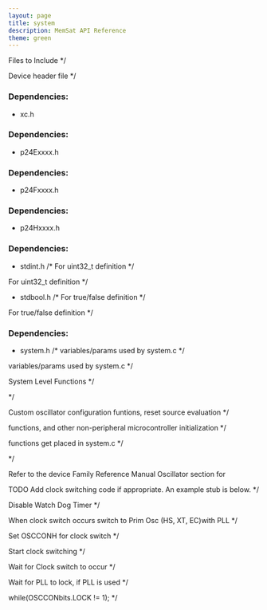 ```yaml
---
layout: page
title: system
description: MemSat API Reference
theme: green
---
```






Files to Include                                                           */




Device header file */

### Dependencies:

* xc.h
  
### Dependencies:

* p24Exxxx.h
  
### Dependencies:

* p24Fxxxx.h
  
### Dependencies:

* p24Hxxxx.h
  
### Dependencies:

* stdint.h          /* For uint32_t definition */
  

For uint32\_t definition */
* stdbool.h         /* For true/false definition */
  

For true/false definition */

### Dependencies:

* system.h          /* variables/params used by system.c */
  

variables/params used by system.c */




System Level Functions                                                     */


*/


Custom oscillator configuration funtions, reset source evaluation          */


functions, and other non-peripheral microcontroller initialization         */


functions get placed in system.c                                           */


*/



Refer to the device Family Reference Manual Oscillator section for




TODO Add clock switching code if appropriate.  An example stub is below.   */


Disable Watch Dog Timer */


When clock switch occurs switch to Prim Osc (HS, XT, EC)with PLL */


Set OSCCONH for clock switch */


Start clock switching */


Wait for Clock switch to occur */


Wait for PLL to lock, if PLL is used */


while(OSCCONbits.LOCK != 1); */
